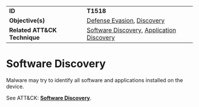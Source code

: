 |||
|---------|------------------------|
|**ID**|**T1518**|
|**Objective(s)**| [Defense Evasion](https://github.com/MBCProject/mbc-markdown/tree/master/defense-evasion), [Discovery](https://github.com/MBCProject/mbc-markdown/tree/master/discovery)|
|**Related ATT&CK Technique**|[Software Discovery](https://attack.mitre.org/techniques/T1518), [Application Discovery](https://attack.mitre.org/techniques/T1418)|


Software Discovery
==================
Malware may try to identify all software and applications installed on the device. 

See ATT&CK: [**Software Discovery**](https://attack.mitre.org/techniques/T1518).